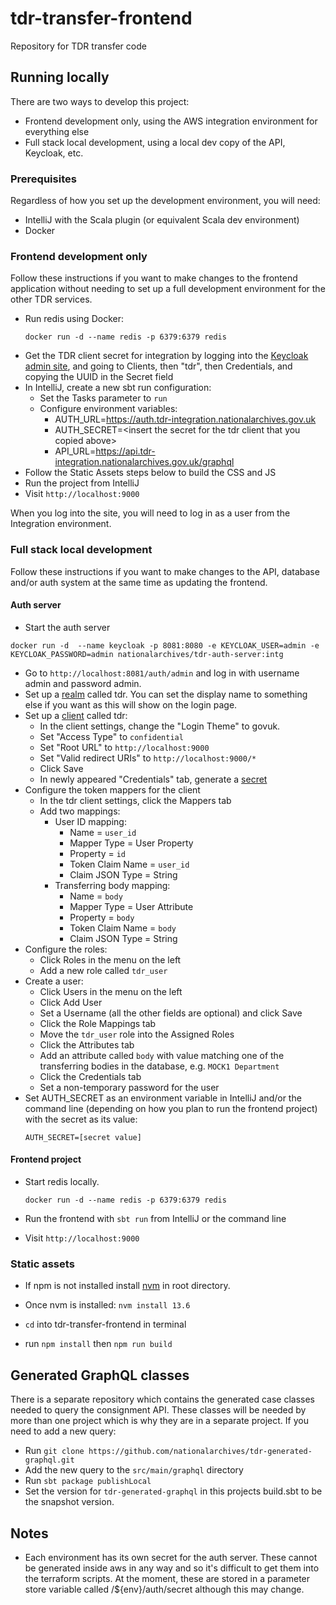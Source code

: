 # tdr-transfer-frontend
Repository for TDR transfer code

## Running locally

There are two ways to develop this project:

- Frontend development only, using the AWS integration environment for everything else
- Full stack local development, using a local dev copy of the API, Keycloak, etc.

### Prerequisites

Regardless of how you set up the development environment, you will need:

- IntelliJ with the Scala plugin (or equivalent Scala dev environment)
- Docker

### Frontend development only

Follow these instructions if you want to make changes to the frontend application without needing to set up a full
development environment for the other TDR services.

- Run redis using Docker:
  ```
  docker run -d --name redis -p 6379:6379 redis
  ```
- Get the TDR client secret for integration by logging into the [Keycloak admin site][auth-admin], and going to Clients,
  then "tdr", then Credentials, and copying the UUID in the Secret field
- In IntelliJ, create a new sbt run configuration:
  - Set the Tasks parameter to `run`
  - Configure environment variables:
    - AUTH_URL=https://auth.tdr-integration.nationalarchives.gov.uk
    - AUTH_SECRET=\<insert the secret for the tdr client that you copied above\>
    - API_URL=https://api.tdr-integration.nationalarchives.gov.uk/graphql
- Follow the Static Assets steps below to build the CSS and JS
- Run the project from IntelliJ
- Visit `http://localhost:9000`

When you log into the site, you will need to log in as a user from the Integration environment.

[auth-admin]: https://auth.tdr-integration.nationalarchives.gov.uk/auth/admin

### Full stack local development

Follow these instructions if you want to make changes to the API, database and/or auth system at the same time as
updating the frontend.

#### Auth server

-  Start the auth server
  ```
  docker run -d  --name keycloak -p 8081:8080 -e KEYCLOAK_USER=admin -e KEYCLOAK_PASSWORD=admin nationalarchives/tdr-auth-server:intg
  ```
- Go to `http://localhost:8081/auth/admin` and log in with username admin and password admin.
- Set up a [realm](https://www.keycloak.org/docs/latest/getting_started/index.html#creating-a-realm-and-user) called tdr. You can set the display name to something else if you want as this will show on the login page.
- Set up a [client](https://www.keycloak.org/docs/latest/server_admin/#oidc-clients) called tdr:
  - In the client settings, change the "Login Theme" to govuk.
  - Set "Access Type" to `confidential`
  - Set "Root URL" to `http://localhost:9000`
  - Set "Valid redirect URIs" to `http://localhost:9000/*`
  - Click Save
  - In newly appeared "Credentials" tab, generate a [secret](https://www.keycloak.org/docs/latest/server_admin/#_client-credentials)
- Configure the token mappers for the client
  - In the tdr client settings, click the Mappers tab
  - Add two mappings:
    - User ID mapping:
      - Name = `user_id`
      - Mapper Type = User Property
      - Property = `id`
      - Token Claim Name = `user_id`
      - Claim JSON Type = String
    - Transferring body mapping:
      - Name = `body`
      - Mapper Type = User Attribute
      - Property = `body`
      - Token Claim Name = `body`
      - Claim JSON Type = String 
- Configure the roles:
  - Click Roles in the menu on the left
  - Add a new role called `tdr_user`
- Create a user:
  - Click Users in the menu on the left
  - Click Add User
  - Set a Username (all the other fields are optional) and click Save
  - Click the Role Mappings tab
  - Move the `tdr_user` role into the Assigned Roles
  - Click the Attributes tab
  - Add an attribute called `body` with value matching one of the transferring bodies in the database, e.g.
    `MOCK1 Department`
  - Click the Credentials tab
  - Set a non-temporary password for the user
- Set AUTH_SECRET as an environment variable in IntelliJ and/or the command line (depending on how you plan to run the
  frontend project) with the secret as its value:
  ```
  AUTH_SECRET=[secret value]
  ```

#### Frontend project

* Start redis locally.

    `docker run -d --name redis -p 6379:6379 redis`
* Run the frontend with `sbt run` from IntelliJ or the command line
* Visit `http://localhost:9000`

### Static assets

* If npm is not installed install [nvm](https://github.com/nvm-sh/nvm) in root directory.

* Once nvm is installed:
    `nvm install 13.6`

* `cd` into tdr-transfer-frontend in terminal

* run  `npm install` then `npm run build`

## Generated GraphQL classes

There is a separate repository which contains the generated case classes needed to query the consignment API. 
These classes will be needed by more than one project which is why they are in a separate project.
If you need to add a new query:

* Run `git clone https://github.com/nationalarchives/tdr-generated-graphql.git`
* Add the new query to the `src/main/graphql` directory
* Run `sbt package publishLocal`
* Set the version for `tdr-generated-graphql` in this projects build.sbt to be the snapshot version.

## Notes
* Each environment has its own secret for the auth server. These cannot be generated inside aws in any way and so it's difficult to get them into the terraform scripts. At the moment, these are stored in a parameter store variable called /${env}/auth/secret although this may change.